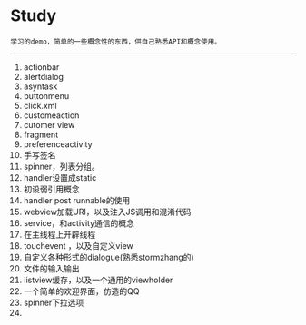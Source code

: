 # Study
    
    学习的demo，简单的一些概念性的东西，供自己熟悉API和概念使用。
    

---

1.  actionbar <br>
2.  alertdialog <br>
3.  asyntask <br>
4.  buttonmenu <br>
5.  click.xml <br>
6.  customeaction <br>
7.  cutomer view <br>
8.  fragment <br>
9.  preferenceactivity <br>
10. 手写签名 <br>
11. spinner，列表分组。<br>
12. handler设置成static<br>
13. 初设弱引用概念<br>
14. handler post runnable的使用<br>
15. webview加载URI，以及注入JS调用和混淆代码<br>
16. service，和activity通信的概念<br>
17. 在主线程上开辟线程
18. touchevent ，以及自定义view
19. 自定义各种形式的dialogue(熟悉stormzhang的)
20. 文件的输入输出
21. listview缓存，以及一个通用的viewholder
22. 一个简单的欢迎界面，仿造的QQ
23. spinner下拉选项
24. 
